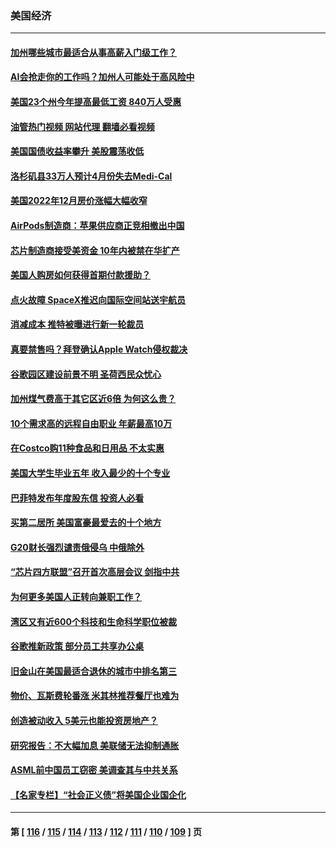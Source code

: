 ### 美国经济
---
#### [加州哪些城市最适合从事高薪入门级工作？](../../pages/ncid1078158/n13940510.md?03020045) 
#### [AI会抢走你的工作吗？加州人可能处于高风险中](../../pages/ncid1078158/n13940442.md?03020045) 
#### [美国23个州今年提高最低工资 840万人受惠](../../pages/ncid1078158/n13940409.md?03020045) 
#### [油管热门视频 网站代理 翻墙必看视频](http://138.2.39.72:81/youtube.html?epic-marker?03020045)
#### [美国国债收益率攀升 美股震荡收低](../../pages/ncid1078158/n13940265.md?03020045) 
#### [洛杉矶县33万人预计4月份失去Medi-Cal](../../pages/ncid1078158/n13940341.md?03020045) 
#### [美国2022年12月房价涨幅大幅收窄](../../pages/ncid1078158/n13940231.md?03020045) 
#### [AirPods制造商：苹果供应商正竞相撤出中国](../../pages/ncid1078158/n13940125.md?03020045) 
#### [芯片制造商接受美资金 10年内被禁在华扩产](../../pages/ncid1078158/n13940080.md?03020045) 
#### [美国人购房如何获得首期付款援助？](../../pages/ncid1078158/n13939707.md?03020045) 
#### [点火故障 SpaceX推迟向国际空间站送宇航员](../../pages/ncid1078158/n13939487.md?03020045) 
#### [消减成本 推特被曝进行新一轮裁员](../../pages/ncid1078158/n13939475.md?03020045) 
#### [真要禁售吗？拜登确认Apple Watch侵权裁决](../../pages/ncid1078158/n13939225.md?03020045) 
#### [谷歌园区建设前景不明 圣荷西民众忧心](../../pages/ncid1078158/n13939148.md?03020045) 
#### [加州煤气费高于其它区近6倍 为何这么贵？](../../pages/ncid1078158/n13939111.md?03020045) 
#### [10个需求高的远程自由职业 年薪最高10万](../../pages/ncid1078158/n13933143.md?03020045) 
#### [在Costco购11种食品和日用品 不太实惠](../../pages/ncid1078158/n13926811.md?03020045) 
#### [美国大学生毕业五年 收入最少的十个专业](../../pages/ncid1078158/n13938257.md?03020045) 
#### [巴菲特发布年度股东信 投资人必看](../../pages/ncid1078158/n13938230.md?03020045) 
#### [买第二居所 美国富豪最爱去的十个地方](../../pages/ncid1078158/n13938247.md?03020045) 
#### [G20财长强烈谴责俄侵乌 中俄除外](../../pages/ncid1078158/n13938118.md?03020045) 
#### [“芯片四方联盟”召开首次高层会议 剑指中共](../../pages/ncid1078158/n13938194.md?03020045) 
#### [为何更多美国人正转向兼职工作？](../../pages/ncid1078158/n13938147.md?03020045) 
#### [湾区又有近600个科技和生命科学职位被裁](../../pages/ncid1078158/n13937954.md?03020045) 
#### [谷歌推新政策   部分员工共享办公桌](../../pages/ncid1078158/n13937946.md?03020045) 
#### [旧金山在美国最适合退休的城市中排名第三](../../pages/ncid1078158/n13937878.md?03020045) 
#### [物价、瓦斯费轮番涨 米其林推荐餐厅也难为](../../pages/ncid1078158/n13937880.md?03020045) 
#### [创造被动收入 5美元也能投资房地产？](../../pages/ncid1078158/n13937819.md?03020045) 
#### [研究报告：不大幅加息 美联储无法抑制通胀](../../pages/ncid1078158/n13937657.md?03020045) 
#### [ASML前中国员工窃密 美调查其与中共关系](../../pages/ncid1078158/n13937721.md?03020045) 
#### [【名家专栏】“社会正义债”将美国企业国企化](../../pages/ncid1078158/n13937313.md?03020045) 

---
#### 第 [ [116](./116.md?03020045) / [115](./115.md?03020045) / [114](./114.md?03020045) / [113](./113.md?03020045) / [112](./112.md?03020045) / [111](./111.md?03020045) / [110](./110.md?03020045) / [109](./109.md?03020045) ] 页
